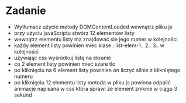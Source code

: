# Zadanie

- Wytłumacz użycie metody DOMContentLoaded wewnątrz pliku js
- przy użyciu javaScriptu stwórz 12 elementów listy
- wewnątrz elementu listy ma znajdować sie jego numer w kolejności
- każdy element listy powinien miec klase : list-elem-1.. 2.. 3.. w kolejności
- używając css wyśrodkuj listę na ekranie
- co 2 element listy powinien mieć szare tlo
- po kliknięciu na 6 element listy powinien on liczyć silnie z klikniętego numeru
- po kliknięciu 12 elementu listy metoda w pliku js powinna odpalić animacje napisana w css która sprawi ze element zniknie w ciągu 3 sekund
